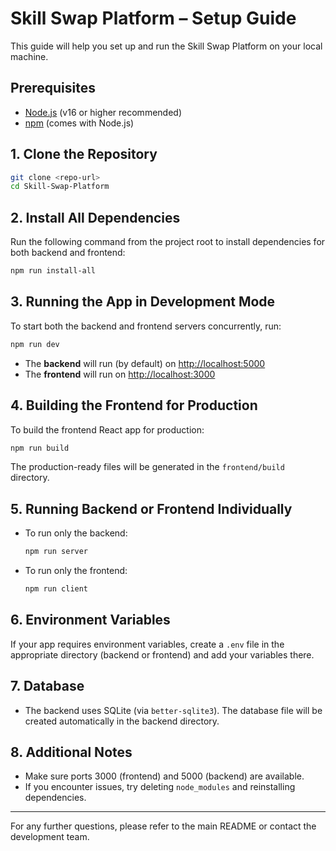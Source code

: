 # Skill Swap Platform – Setup Guide

This guide will help you set up and run the Skill Swap Platform on your local machine.

## Prerequisites
- [Node.js](https://nodejs.org/) (v16 or higher recommended)
- [npm](https://www.npmjs.com/) (comes with Node.js)

## 1. Clone the Repository
```bash
git clone <repo-url>
cd Skill-Swap-Platform
```

## 2. Install All Dependencies
Run the following command from the project root to install dependencies for both backend and frontend:
```bash
npm run install-all
```

## 3. Running the App in Development Mode
To start both the backend and frontend servers concurrently, run:
```bash
npm run dev
```
- The **backend** will run (by default) on [http://localhost:5000](http://localhost:5000)
- The **frontend** will run on [http://localhost:3000](http://localhost:3000)

## 4. Building the Frontend for Production
To build the frontend React app for production:
```bash
npm run build
```
The production-ready files will be generated in the `frontend/build` directory.

## 5. Running Backend or Frontend Individually
- To run only the backend:
  ```bash
  npm run server
  ```
- To run only the frontend:
  ```bash
  npm run client
  ```

## 6. Environment Variables
If your app requires environment variables, create a `.env` file in the appropriate directory (backend or frontend) and add your variables there.

## 7. Database
- The backend uses SQLite (via `better-sqlite3`). The database file will be created automatically in the backend directory.

## 8. Additional Notes
- Make sure ports 3000 (frontend) and 5000 (backend) are available.
- If you encounter issues, try deleting `node_modules` and reinstalling dependencies.

---
For any further questions, please refer to the main README or contact the development team. 
